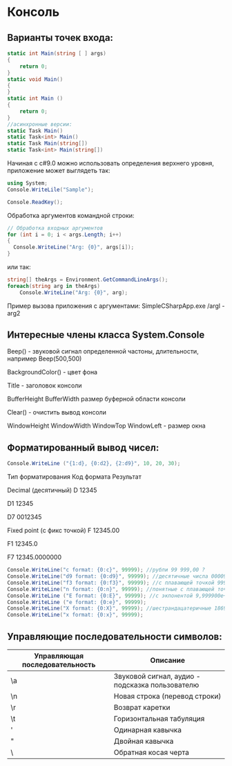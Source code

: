 # Консоль

## Варианты точек входа:

```csharp
static int Main(string [ ] args)
{
    return 0;
}
static void Main()
{
}
static int Main ()
{
    return 0;
}
//асинхронные версии:
static Task Main()
static Task<int> Main()
static Task Main(string[])
static Task<int> Main(string[])
```

Начиная с c#9.0 можно использовать определения верхнего уровня, приложение может выглядеть так:

```csharp
using System;
Console.WriteLile("Sample");

Console.ReadKey();
```

Обработка аргументов командной строки:

```csharp
// Обработка входных аргументов
for (int i = 0; i < args.Length; i++)
{
  Console.WriteLine("Arg: {0}", args[i]);
}
```

или так:

```csharp
string[] theArgs = Environment.GetCommandLineArgs();
foreach(string arg in theArgs)
    Console.WriteLine("Arg: {0}", arg);
```

Пример вызова приложения с аргументами: SimpleCSharpApp.ехе /argl -arg2

## Интересные члены класса System.Console

Beep() - звуковой сигнал определенной частоны, длительности, например Beep(500,500)

BackgroundColor() - цвет фона

Title - заголовок консоли

BufferHeight BufferWidth размер буферной области консоли

Clear() - очистить вывод консоли

WindowHeight WindowWidth WindowTop WindowLeft - размер окна

## Форматированный вывод чисел:

```csharp
Console.WriteLine ("{1:d}, {0:d2}, {2:d9}", 10, 20, 30);
```
Тип форматирования          Код формата         Результат

Decimal (десятичный)        D                   12345

D1                  12345
                            
D7                  0012345
                            
Fixed point (с фикс точкой) F                   12345.00

F1                  12345.0
                            
F7                  12345.0000000

```csharp
Console.WriteLine("c format: {0:c}", 99999); //рубли 99 999,00 ?
Console.WriteLine("d9 format: {0:d9}", 99999); //десятичные числа 000099999
Console.WriteLine("f3 format: {0:f3}", 99999); //с плавающей точкой 99999,000
Console.WriteLine("n format: {0:n}", 99999); //понятные с плавающей точкой 99 999,00
Console.WriteLine ("Е format: {0:Е}", 99999); //с экпонентой 9,999900e+004
Console.WriteLine ("е format: {0:е}", 99999);
Console.WriteLine("X format: {0:X}", 99999); //шестрандацатеричные 1869f
Console.WriteLine("x format: {0:x}", 99999);
```

## Управляющие последовательности символов:

Управляющая последовательность     | Описание
-------------------------|-------------------------
\a | Звуковой сигнал, аудио - подсказка пользователю
\n | Новая строка (перевод строки)
\r | Возврат каретки
\t | Горизонтальная табуляция
\' | Одинарная кавычка
\" | Двойная кавычка
\\ | Обратная косая черта


